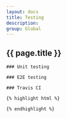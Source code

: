 ```yaml
---
layout: docs
title: Testing
description: 
group: Global
---
```


<section id="headings clearfix">
	<h2 class="section__title">{{ page.title }}</h2>

	### Unit testing

	### E2E testing

	### Travis CI
	
	{% highlight html %}

	{% endhighlight %}

</section>